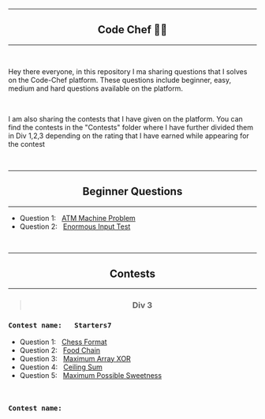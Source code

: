 <hr>
<h2 align="center">Code Chef 👨‍🍳</h2>
<hr>
<br>

<p>Hey there everyone, in this repository I ma sharing questions that I solves on the Code-Chef platform. These questions include beginner, easy, medium and hard questions available on the platform.</p>

<br>

<p>I am also sharing the contests that I have given on the platform. You can find the contests in the "Contests" folder where I have further divided them in Div 1,2,3 depending on the rating that I have earned while appearing for the contest</p>

<br>
<hr>
<h2 align="center">Beginner Questions</h2>
<hr>

- Question 1: &nbsp; <a href="https://www.codechef.com/problems/HS08TEST">ATM Machine Problem</a>
- Question 2: &nbsp; <a href="https://www.codechef.com/problems/INTEST">Enormous Input Test</a>

<br>
<hr>
<h2 align="center">Contests</h2>
<hr>

> <h3 align="center">Div 3</h3>

<code><h3>Contest name: &nbsp; Starters7</h3></code>

- Question 1: &nbsp; <a href="https://www.codechef.com/START7C/problems/CHSFORMT">Chess Format</a>
- Question 2:  &nbsp; <a href="https://www.codechef.com/START7C/problems/FODCHAIN">Food Chain</a>
- Question 3:  &nbsp; <a href="https://www.codechef.com/START7C/problems/MAXARXOR">Maximum Array XOR</a>
- Question 4:  &nbsp; <a href="https://www.codechef.com/START7C/problems/CEILSUM">Ceiling Sum</a>
- Question 5:  &nbsp; <a href="https://www.codechef.com/START7C/problems/MAXSWT">Maximum Possible Sweetness</a>

<br>
<code><h3>Contest name: &nbsp; </h3></code>



